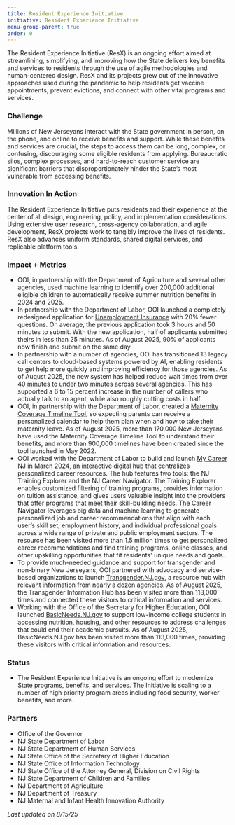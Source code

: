```yaml
---
title: Resident Experience Initiative
initiative: Resident Experience Initiative
menu-group-parent: true
order: 0
---
```


The Resident Experience Initiative (ResX) is an ongoing effort aimed at streamlining, simplifying, and improving how the State delivers key benefits and services to residents through the use of agile methodologies and human-centered design. ResX and its projects grew out of the innovative approaches used during the pandemic to help residents get vaccine appointments, prevent evictions, and connect with other vital programs and services.

### Challenge

Millions of New Jerseyans interact with the State government in person, on the phone, and online to receive benefits and support. While these benefits and services are crucial, the steps to access them can be long, complex, or confusing, discouraging some eligible residents from applying. Bureaucratic silos, complex processes, and hard-to-reach customer service are significant barriers that disproportionately hinder the State’s most vulnerable from accessing benefits.

### Innovation In Action

The Resident Experience Initiative puts residents and their experience at the center of all design, engineering, policy, and implementation considerations. Using extensive user research, cross-agency collaboration, and agile development, ResX projects work to tangibly improve the lives of residents. ResX also advances uniform standards, shared digital services, and replicable platform tools.

### Impact \+ Metrics

- OOI, in partnership with the Department of Agriculture and several other agencies, used machine learning to identify over 200,000 additional eligible children to automatically receive summer nutrition benefits in 2024 and 2025\. 
- In partnership with the Department of Labor, OOI launched a completely redesigned application for [Unemployment Insurance](/projects/nj-ui/) with 20% fewer questions. On average, the previous application took 3 hours and 50 minutes to submit. With the new application, half of applicants submitted theirs in less than 25 minutes. As of August 2025, 90% of applicants now finish and submit on the same day.
- In partnership with a number of agencies, OOI has transitioned 13 legacy call centers to cloud-based systems powered by AI, enabling residents to get help more quickly and improving efficiency for those agencies. As of August 2025, the new system has helped reduce wait times from over 40 minutes to under two minutes across several agencies. This has supported a 6 to 15 percent increase in the number of callers who actually talk to an agent, while also roughly cutting costs in half.
- OOI, in partnership with the Department of Labor, created a [Maternity Coverage Timeline Tool](/projects/maternity-coverage-tool/), so expecting parents can receive a personalized calendar to help them plan when and how to take their maternity leave. As of August 2025, more than 170,000 New Jerseyans have used the Maternity Coverage Timeline Tool to understand their benefits, and more than 900,000 timelines have been created since the tool launched in May 2022\.
- OOI worked with the Department of Labor to build and launch [My Career NJ](https://mycareer.nj.gov/) in March 2024, an interactive digital hub that centralizes personalized career resources. The hub features two tools: the NJ Training Explorer and the NJ Career Navigator. The Training Explorer enables customized filtering of training programs, provides information on tuition assistance, and gives users valuable insight into the providers that offer programs that meet their skill-building needs. The Career Navigator leverages big data and machine learning to generate personalized job and career recommendations that align with each user’s skill set, employment history, and individual professional goals across a wide range of private and public employment sectors. The resource has been visited more than 1.5 million times to get personalized career recommendations and find training programs, online classes, and other upskilling opportunities that fit residents' unique needs and goals.
- To provide much-needed guidance and support for transgender and non-binary New Jerseyans, OOI partnered with advocacy and service-based organizations to launch [Transgender.NJ.gov](/projects/transgender-hub/), a resource hub with relevant information from nearly a dozen agencies. As of August 2025, the Transgender Information Hub has been visited more than 118,000 times and connected these visitors to critical information and services.
- Working with the Office of the Secretary for Higher Education, OOI launched [BasicNeeds.NJ.gov](https://basicneeds.nj.gov) to support low-income college students in accessing nutrition, housing, and other resources to address challenges that could end their academic pursuits. As of August 2025, BasicNeeds.NJ.gov has been visited more than 113,000 times, providing these visitors with critical information and resources.

### Status

- The Resident Experience Initiative is an ongoing effort to modernize State programs, benefits, and services. The Initiative is scaling to a number of high priority program areas including food security, worker benefits, and more.

### Partners

- Office of the Governor
- NJ State Department of Labor
- NJ State Department of Human Services
- NJ State Office of the Secretary of Higher Education
- NJ State Office of Information Technology
- NJ State Office of the Attorney General, Division on Civil Rights
- NJ State Department of Children and Families
- NJ Department of Agriculture
- NJ Department of Treasury
- NJ Maternal and Infant Health Innovation Authority

_Last updated on 8/15/25_
